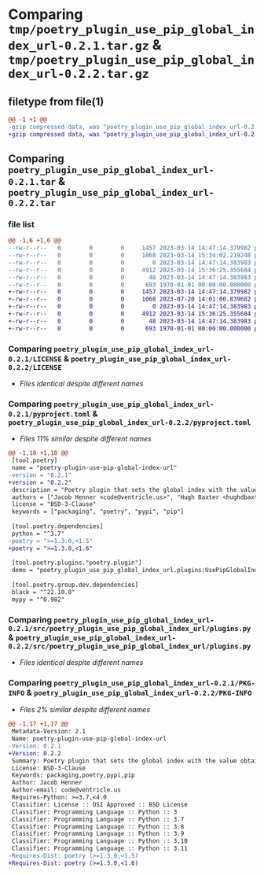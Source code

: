 # Comparing `tmp/poetry_plugin_use_pip_global_index_url-0.2.1.tar.gz` & `tmp/poetry_plugin_use_pip_global_index_url-0.2.2.tar.gz`

## filetype from file(1)

```diff
@@ -1 +1 @@
-gzip compressed data, was "poetry_plugin_use_pip_global_index_url-0.2.1.tar", max compression
+gzip compressed data, was "poetry_plugin_use_pip_global_index_url-0.2.2.tar", max compression
```

## Comparing `poetry_plugin_use_pip_global_index_url-0.2.1.tar` & `poetry_plugin_use_pip_global_index_url-0.2.2.tar`

### file list

```diff
@@ -1,6 +1,6 @@
--rw-r--r--   0        0        0     1457 2023-03-14 14:47:14.379982 poetry_plugin_use_pip_global_index_url-0.2.1/LICENSE
--rw-r--r--   0        0        0     1068 2023-03-14 15:34:02.219248 poetry_plugin_use_pip_global_index_url-0.2.1/pyproject.toml
--rw-r--r--   0        0        0        0 2023-03-14 14:47:14.383983 poetry_plugin_use_pip_global_index_url-0.2.1/src/poetry_plugin_use_pip_global_index_url/__init__.py
--rw-r--r--   0        0        0     4912 2023-03-14 15:36:25.355684 poetry_plugin_use_pip_global_index_url-0.2.1/src/poetry_plugin_use_pip_global_index_url/plugins.py
--rw-r--r--   0        0        0       48 2023-03-14 14:47:14.383983 poetry_plugin_use_pip_global_index_url-0.2.1/src/poetry_plugin_use_pip_global_index_url/py.typed
--rw-r--r--   0        0        0      693 1970-01-01 00:00:00.000000 poetry_plugin_use_pip_global_index_url-0.2.1/PKG-INFO
+-rw-r--r--   0        0        0     1457 2023-03-14 14:47:14.379982 poetry_plugin_use_pip_global_index_url-0.2.2/LICENSE
+-rw-r--r--   0        0        0     1068 2023-07-20 14:01:00.839682 poetry_plugin_use_pip_global_index_url-0.2.2/pyproject.toml
+-rw-r--r--   0        0        0        0 2023-03-14 14:47:14.383983 poetry_plugin_use_pip_global_index_url-0.2.2/src/poetry_plugin_use_pip_global_index_url/__init__.py
+-rw-r--r--   0        0        0     4912 2023-03-14 15:36:25.355684 poetry_plugin_use_pip_global_index_url-0.2.2/src/poetry_plugin_use_pip_global_index_url/plugins.py
+-rw-r--r--   0        0        0       48 2023-03-14 14:47:14.383983 poetry_plugin_use_pip_global_index_url-0.2.2/src/poetry_plugin_use_pip_global_index_url/py.typed
+-rw-r--r--   0        0        0      693 1970-01-01 00:00:00.000000 poetry_plugin_use_pip_global_index_url-0.2.2/PKG-INFO
```

### Comparing `poetry_plugin_use_pip_global_index_url-0.2.1/LICENSE` & `poetry_plugin_use_pip_global_index_url-0.2.2/LICENSE`

 * *Files identical despite different names*

### Comparing `poetry_plugin_use_pip_global_index_url-0.2.1/pyproject.toml` & `poetry_plugin_use_pip_global_index_url-0.2.2/pyproject.toml`

 * *Files 11% similar despite different names*

```diff
@@ -1,18 +1,18 @@
 [tool.poetry]
 name = "poetry-plugin-use-pip-global-index-url"
-version = "0.2.1"
+version = "0.2.2"
 description = "Poetry plugin that sets the global index with the value obtained from pip."
 authors = ["Jacob Henner <code@ventricle.us>", "Hugh Baxter <hughdbaxter@gmail.com>"]
 license = "BSD-3-Clause"
 keywords = ["packaging", "poetry", "pypi", "pip"]
 
 [tool.poetry.dependencies]
 python = "^3.7"
-poetry = ">=1.3.0,<1.5"
+poetry = ">=1.3.0,<1.6"
 
 [tool.poetry.plugins."poetry.plugin"]
 demo = "poetry_plugin_use_pip_global_index_url.plugins:UsePipGlobalIndexUrlPlugin"
 
 [tool.poetry.group.dev.dependencies]
 black = "^22.10.0"
 mypy = "^0.982"
```

### Comparing `poetry_plugin_use_pip_global_index_url-0.2.1/src/poetry_plugin_use_pip_global_index_url/plugins.py` & `poetry_plugin_use_pip_global_index_url-0.2.2/src/poetry_plugin_use_pip_global_index_url/plugins.py`

 * *Files identical despite different names*

### Comparing `poetry_plugin_use_pip_global_index_url-0.2.1/PKG-INFO` & `poetry_plugin_use_pip_global_index_url-0.2.2/PKG-INFO`

 * *Files 2% similar despite different names*

```diff
@@ -1,17 +1,17 @@
 Metadata-Version: 2.1
 Name: poetry-plugin-use-pip-global-index-url
-Version: 0.2.1
+Version: 0.2.2
 Summary: Poetry plugin that sets the global index with the value obtained from pip.
 License: BSD-3-Clause
 Keywords: packaging,poetry,pypi,pip
 Author: Jacob Henner
 Author-email: code@ventricle.us
 Requires-Python: >=3.7,<4.0
 Classifier: License :: OSI Approved :: BSD License
 Classifier: Programming Language :: Python :: 3
 Classifier: Programming Language :: Python :: 3.7
 Classifier: Programming Language :: Python :: 3.8
 Classifier: Programming Language :: Python :: 3.9
 Classifier: Programming Language :: Python :: 3.10
 Classifier: Programming Language :: Python :: 3.11
-Requires-Dist: poetry (>=1.3.0,<1.5)
+Requires-Dist: poetry (>=1.3.0,<1.6)
```


